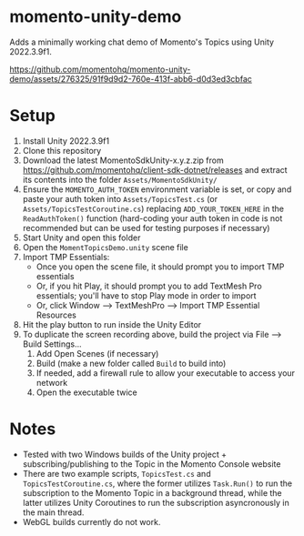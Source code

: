 # momento-unity-demo

Adds a minimally working chat demo of Momento's Topics using Unity 2022.3.9f1.

https://github.com/momentohq/momento-unity-demo/assets/276325/91f9d9d2-760e-413f-abb6-d0d3ed3cbfac

# Setup
1. Install Unity 2022.3.9f1
2. Clone this repository
3. Download the latest MomentoSdkUnity-x.y.z.zip from https://github.com/momentohq/client-sdk-dotnet/releases and extract its contents into the folder `Assets/MomentoSdkUnity/`
4. Ensure the `MOMENTO_AUTH_TOKEN` environment variable is set, or copy and paste your auth token into `Assets/TopicsTest.cs` (or `Assets/TopicsTestCoroutine.cs`) replacing `ADD_YOUR_TOKEN_HERE` in the `ReadAuthToken()` function (hard-coding your auth token in code is not recommended but can be used for testing purposes if necessary)
5. Start Unity and open this folder
6. Open the `MomentTopicsDemo.unity` scene file
6. Import TMP Essentials: 
   - Once you open the scene file, it should prompt you to import TMP essentials
   - Or, if you hit Play, it should prompt you to add TextMesh Pro essentials; you'll have to stop Play mode in order to import
   - Or, click Window --> TextMeshPro --> Import TMP Essential Resources
7. Hit the play button to run inside the Unity Editor
8. To duplicate the screen recording above, build the project via File --> Build Settings...
   1. Add Open Scenes (if necessary)
   2. Build (make a new folder called `Build` to build into)
   3. If needed, add a firewall rule to allow your executable to access your network 
   4. Open the executable twice

# Notes
- Tested with two Windows builds of the Unity project + subscribing/publishing to the Topic in the Momento Console website
- There are two example scripts, `TopicsTest.cs` and `TopicsTestCoroutine.cs`, where the former utilizes `Task.Run()` to run the subscription to the Momento Topic in a background thread, while the latter utilizes Unity Coroutines to run the subscription asyncronously in the main thread.
- WebGL builds currently do not work.